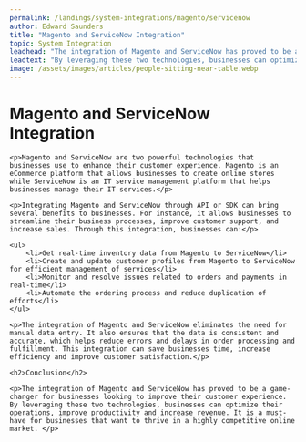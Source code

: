```yaml
---
permalink: /landings/system-integrations/magento/servicenow
author: Edward Saunders
title: "Magento and ServiceNow Integration"
topic: System Integration
leadhead: "The integration of Magento and ServiceNow has proved to be a game-changer for businesses looking to improve their customer experience"
leadtext: "By leveraging these two technologies, businesses can optimize their operations, improve productivity and increase revenue. It is a must-have for businesses that want to thrive in a highly competitive online market."
image: /assets/images/articles/people-sitting-near-table.webp
---
```

<div class="arttext">
	<h1>Magento and ServiceNow Integration</h1>

	<p>Magento and ServiceNow are two powerful technologies that businesses use to enhance their customer experience. Magento is an eCommerce platform that allows businesses to create online stores while ServiceNow is an IT service management platform that helps businesses manage their IT services.</p>

	<p>Integrating Magento and ServiceNow through API or SDK can bring several benefits to businesses. For instance, it allows businesses to streamline their business processes, improve customer support, and increase sales. Through this integration, businesses can:</p>

	<ul>
		<li>Get real-time inventory data from Magento to ServiceNow</li>
		<li>Create and update customer profiles from Magento to ServiceNow for efficient management of services</li>
		<li>Monitor and resolve issues related to orders and payments in real-time</li>
		<li>Automate the ordering process and reduce duplication of efforts</li>
	</ul>

	<p>The integration of Magento and ServiceNow eliminates the need for manual data entry. It also ensures that the data is consistent and accurate, which helps reduce errors and delays in order processing and fulfillment. This integration can save businesses time, increase efficiency and improve customer satisfaction.</p>

	<h2>Conclusion</h2>

	<p>The integration of Magento and ServiceNow has proved to be a game-changer for businesses looking to improve their customer experience. By leveraging these two technologies, businesses can optimize their operations, improve productivity and increase revenue. It is a must-have for businesses that want to thrive in a highly competitive online market. </p>

</div>